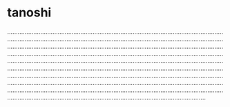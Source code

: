 # tanoshi
..............................................................................................................................................................................................................................................................................................................................................................................................................................................................................................................................................................................................................................................................................................................................................................................................................................................................................................................................................................................................................................................................................................................................................................................................................................................................................